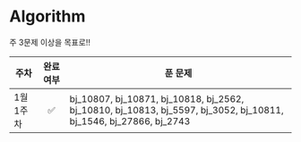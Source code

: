 # Algorithm

주 3문제 이상을 목표로!!

| 주차      | 완료 여부 | 푼 문제                                                                                                           |
| --------- | :-------: | ----------------------------------------------------------------------------------------------------------------- |
| 1월 1주차 |    ✅     | bj_10807, bj_10871, bj_10818, bj_2562, bj_10810, bj_10813, bj_5597, bj_3052, bj_10811, bj_1546, bj_27866, bj_2743 |
